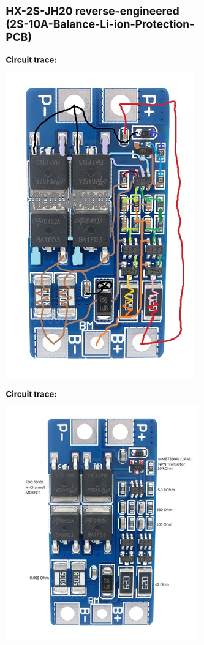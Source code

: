 # HX-2S-JH20 reverse-engineered (2S-10A-Balance-Li-ion-Protection-PCB)

## Circuit trace:
![HX-2S-JH20 - Circuit trace](docs/HX-2S-JH20_Circuit-trace.jpg)

## Circuit trace:
![HX-2S-JH20 - Components](docs/HX-2S-JH20_Components.jpg)

